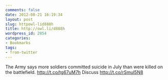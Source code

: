 ```yaml
---
comments: false
date: 2012-08-21 16:19:34
layout: post
slug: httpowl-lid888h
title: http://owl.li/d888h
wordpress_id: 2854
categories:
- Bookmarks
tags:
- from-twitter
---
```


The Army says more soldiers committed suicide in July than were killed on the battlefield. http://t.co/tg67uM7h Discuss http://t.co/rSmul5N8
